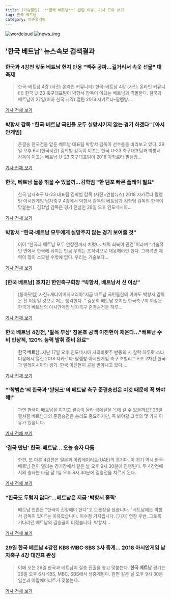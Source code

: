 ```yaml
---
title: (이슈클립) '**한국 베트남**' 관련 이슈, 기사 모아 보기
tag: 한국 베트남
category: 이슈클리핑
---
```

![wordcloud](https://s3.ap-northeast-2.amazonaws.com/lyrics101-wordcloud/2018-08-29-1535468548.png)
![news_img](https://user-images.githubusercontent.com/42597476/44507050-1206f400-a6e4-11e8-8d98-7ffbfebb353f.png)
## **'**한국 베트남**'** 뉴스속보 검색결과
### 한국과 4강전 앞둔 베트남 현지 반응 "맥주 공짜…길거리서 속옷 선물" 대축제

>한국-베트남 4강 (사진: 온라인 커뮤니티) 한국-베트남 4강 (사진: 온라인 커뮤니티) 한국 U-23 축구대표팀이 박항서 감독이 이끄는 베트남과 격돌한다. 한국과 베트남이 27일(이하 한국 시각) 열린 2018 자카르타-팔렘방...

<a href="http://www.dtnews24.com/news/articleView.html?idxno=523890" target="_blank">기사 전체 보기</a>

### 박항서 감독 “한국·베트남 국민들 모두 실망시키지 않는 경기 하겠다” [아시안게임]

>준결승 한국전을 앞둔 베트남 대표팀 박항서 감독이 선수들을 바라보고 있다. 29일 오후 6시(한국시간) 김학범 감독이 이끄는 한국 U-23 축구대표팀과 박항서 감독이 이끄는 베트남 U-23 축구대표팀이 2018 자카르타·팔렘방...

<a href="http://sports.khan.co.kr/news/sk_index.html?art_id=201808282025003&sec_id=520101&pt=nv" target="_blank">기사 전체 보기</a>

### 한국, 베트남 돌풍 꺾을 수 있을까…김학범 "한 템포 빠른 플레이 필요"

>한국 남자축구 U-23 대표팀 김학범 감독 (사진=연합뉴스) 2018 자카르타·팔렘방 아시안게임 남자축구 4강에서 박항서 감독의 베트남과 김학범 감독의 한국이 맞붙는다.   김학범 감독은 경기 전날인 28일 오후 인도네시아...

<a href="http://news20.busan.com/controller/newsController.jsp?newsId=20180828000275" target="_blank">기사 전체 보기</a>

### 박항서 “한국·베트남 모두에게 실망주지 않는 경기 보여줄 것”

>이어 “한국과 베트남 모두 연장전까지 치렀다. 체력 회복이 관건”이라며 “기술적인 면에서 한국에 뒤지는 만큼 우리는 조직력으로 대응해야만 한다. 그러려면 체력이 많이 소모될 수밖에 없다. 우리는 기술보다...

<a href="http://www.sedaily.com/NewsView/1S3JDGXB72" target="_blank">기사 전체 보기</a>

### [**한국 베트남**] 호치민 한인축구회장 “박항서, 베트남서 신 이상”

>[동아닷컴] 사진=게티이미지코리아“지금 베트남 국민들한테 아마도 박항서 감독은 신 이상일 것으로 저는 생각한다. ” 김문회 베트남 호치민 한국축구회 회장은 한국과 베트남의 아시안게임 남자축구 준결승전을 하루...

<a href="http://news.donga.com/3/all/20180828/91722563/2" target="_blank">기사 전체 보기</a>

### **한국 베트남** 4강전, '발목 부상' 장윤호 공백 이진현이 채운다…"베트남 수비 인상적, 120% 능력 발휘 준비 완료"

>**한국 베트남**. 지난 17일 오후 인도네시아 자와바랏주 반둥의 시 잘락 하루팟 스타디움에서 열린 2018 자카르타-팔렘방 아시안게임 축구 조별리그 E조 2차전 한국과 말레이시아의 경기. 한국 이진현이 공을 받아내고 있다....

<a href="http://www.kyeongin.com/main/view.php?key=20180828010009173" target="_blank">기사 전체 보기</a>

### "'학범슨'의 한국과 '쌀딩크'의 베트남 축구 준결승전은 이것 때문에 꼭 봐야해!"

>과연 한국이 베트남을 이기고 결승이 올라 금메달을 목에 걸 수 있을까요? 29일 펼쳐질 베트남과의 준결승전은 승리도 중요하지만, 꼭 봐야할 그밖의 몇 가지 이유가 있습니다.

<a href="http://www.civicnews.com/news/articleView.html?idxno=17507" target="_blank">기사 전체 보기</a>

### '결국 만난' 한국-베트남… 오늘 승자 다툼

>한편, 또 다른 4강전은 일본과 아랍에미리트(UAE)의 경기다. 이 경기 역시 한국-베트남 전이 열리는 경기장에서 같은 날 오후 9시 30분에 진행된다. 두 4강전에서의 승자는 다음 달 1일 오후 8시 30분에 결승전을 치르게 된다.

<a href="http://www.gnmaeil.com/news/articleView.html?idxno=381270" target="_blank">기사 전체 보기</a>

### "한국도 두렵지 않다"…베트남은 지금 '박항서 홀릭'

>베트남 언론은 "한국이 긴장해야 한다"고 으름장을 놨습니다. "베트남에는 박항서 감독이 있다"는 이유였습니다. 이수정 기자입니다. [기자] 연장 후반, 그토록 기다리던 베트남의 결승골이 터졌습니다. 박항서...

<a href="http://news.jtbc.joins.com/html/511/NB11687511.html" target="_blank">기사 전체 보기</a>

### 29일 **한국 베트남** 4강전 KBS·MBC·SBS 3사 중계… 2018 아시안게임 남자축구 4강 대진표 완성

>이에 오는 29일 한국과 베트남이 결승 진출을 놓고 맞붙는다. **한국 베트남** 경기는 29일 오후 6시 KBS, MBC, SBS에서 생중계된다. 한편 같은 날 오후 9시 30분 일본과 아랍에미리트가 맞붙는다.

<a href="http://www.topdaily.kr/news/articleView.html?idxno=55003" target="_blank">기사 전체 보기</a>


